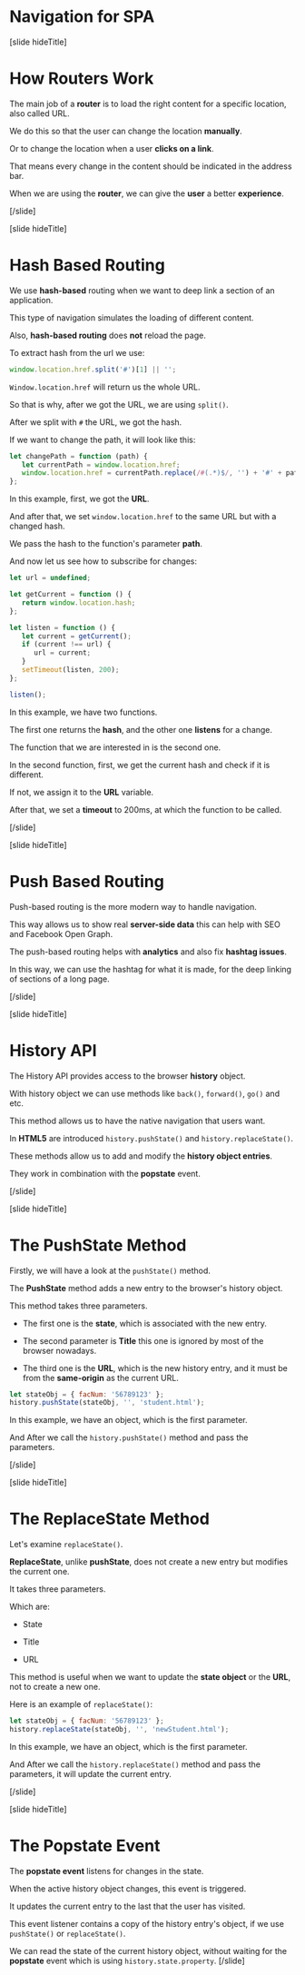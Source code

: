 # Navigation for SPA

[slide hideTitle]
# How Routers Work

The main job of a **router** is to load the right content for a specific location, also called URL.

We do this so that the user can change the location **manually**.

Or to change the location when a user **clicks on a link**.

That means every change in the content should be indicated in the address bar.

When we are using the **router**, we can give the **user** a better **experience**.

[/slide]

[slide hideTitle]

# Hash Based Routing

We use **hash-based** routing when we want to deep link a section of an application.

This type of navigation simulates the loading of different content.

Also, **hash-based routing** does **not** reload the page.

To extract hash from the url we use:

```js
window.location.href.split('#')[1] || '';
```

`Window.location.href` will return us the whole URL.

So that is why, after we got the URL, we are using `split()`.

After we split with `#` the URL, we got the hash.

If we want to change the path, it will look like this:

```js
let changePath = function (path) {
   let currentPath = window.location.href;
   window.location.href = currentPath.replace(/#(.*)$/, '') + '#' + path;
};
```

In this example, first, we got the **URL**.

And after that, we set `window.location.href` to the same URL but with a changed hash.

We pass the hash to the function's parameter **path**.

And now let us see how to subscribe for changes:

```js
let url = undefined;

let getCurrent = function () {
   return window.location.hash;
};

let listen = function () {
   let current = getCurrent();
   if (current !== url) {
      url = current;
   }
   setTimeout(listen, 200);
};

listen();
```

In this example, we have two functions.

The first one returns the **hash**, and the other one **listens** for a change.

The function that we are interested in is the second one.

In the second function, first, we get the current hash and check if it is different.

If not, we assign it to the **URL** variable.

After that, we set a **timeout** to 200ms, at which the function to be called.

[/slide]

[slide hideTitle]

# Push Based Routing

Push-based routing is the more modern way to handle navigation.

This way allows us to show real **server-side data** this can help with SEO and Facebook Open Graph.

The push-based routing helps with **analytics** and also fix **hashtag issues**.

In this way, we can use the hashtag for what it is made, for the deep linking of sections of a long page.

[/slide]

[slide hideTitle]
# History API

The History API provides access to the browser **history** object.

With history object we can use methods like `back()`, `forward()`, `go()` and etc.

This method allows us to have the native navigation that users want.

In **HTML5** are introduced `history.pushState()` and `history.replaceState()`.

These methods allow us to add and modify the **history object entries**.

They work in combination with the **popstate** event.

[/slide]

[slide hideTitle]

# The PushState Method

Firstly, we will have a look at the `pushState()` method.

The **PushState** method adds a new entry to the browser's history object.

This method takes three parameters.

- The first one is the **state**, which is associated with the new entry.

- The second parameter is **Title** this one is ignored by most of the browser nowadays.

- The third one is the **URL**, which is the new history entry, and it must be from the **same-origin** as the current URL.

```js
let stateObj = { facNum: '56789123' };
history.pushState(stateObj, '', 'student.html');
```

In this example, we have an object, which is the first parameter.

And After we call the `history.pushState()` method and pass the parameters.

[/slide]

[slide hideTitle]

# The ReplaceState Method

Let's examine `replaceState()`.

**ReplaceState**, unlike **pushState**, does not create a new entry but modifies the current one.

It takes three parameters.

Which are:

- State

- Title

- URL

This method is useful when we want to update the **state object** or the **URL**, not to create a new one.

Here is an example of `replaceState()`:

```js
let stateObj = { facNum: '56789123' };
history.replaceState(stateObj, '', 'newStudent.html');
```

In this example, we have an object, which is the first parameter.

And After we call the `history.replaceState()` method and pass the parameters, it will update the current entry.

[/slide]

[slide hideTitle]

# The Popstate Event

The **popstate event** listens for changes in the state.

When the active history object changes, this event is triggered.

It updates the current entry to the last that the user has visited.

This event listener contains a copy of the history entry\'s object, if we use `pushState()` or `replaceState()`.

We can read the state of the current history object, without waiting for the **popstate** event which is using `history.state.property`.
[/slide]
